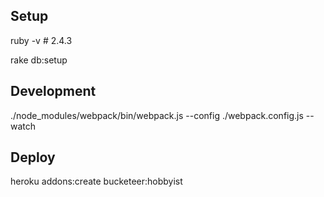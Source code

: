## Setup
  ruby -v # 2.4.3

  rake db:setup
  
## Development
 ./node_modules/webpack/bin/webpack.js --config ./webpack.config.js --watch

## Deploy
  heroku addons:create bucketeer:hobbyist 
